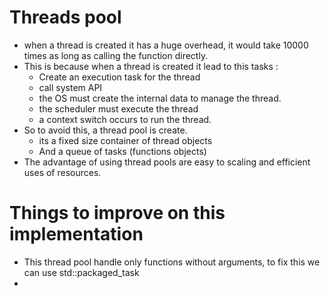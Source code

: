 # Threads pool
- when a thread is created it has a huge overhead, it would take 10000 times as long as calling the function directly.
- This is because when a thread is created it lead to this tasks : 
    - Create an execution task for the thread
    - call system API
    - the OS must create the internal data to manage the thread.
    - the scheduler must execute the thread
    - a context switch occurs to run the thread.
- So to avoid this, a thread pool is create.
    - its a fixed size container of thread objects
    - And a queue of tasks (functions objects)
- The advantage of using thread pools are easy to scaling and efficient uses of resources.
# Things to improve on this implementation
- This thread pool handle only functions without arguments, to fix this we can use std::packaged_task
- 